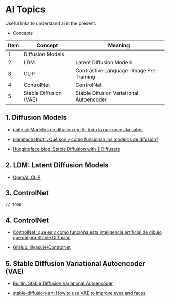 # AI Topics

Useful links to understand ai in the present.

- Concepts

| Item | Concept | Meaning |
| --- | --- | --- |
| 1 | Diffusion Models | |
| 2 | LDM | Latent Diffusion Models |
| 3 | CLIP | Contrastive Language-Image Pre-Training |
| 4 | ControlNet | ControlNet |
| 5 | Stable Diffusion (VAE) | Stable Difusion Variational Autoencoder |

## 1. Diffusion Models

- [unite.ai: Modelos de difusión en IA: todo lo que necesita saber](https://www.unite.ai/es/modelos-de-difusi%C3%B3n-en-ai-todo-lo-que-necesitas-saber/)

- [planetachatbot: ¿Qué son y cómo funcionan los modelos de difusión?](https://planetachatbot.com/que-son-y-como-funcionan-modelos-de-difusion/)

- [Huggingface blog: Stable Diffusion with 🧨 Diffusers ](https://huggingface.co/blog/stable_diffusion)

## 2. LDM: Latent Diffusion Models

- [OpenAI: CLIP](https://openai.com/research/clip)

## 3. ControlNet

```
// TODO
```

## 4. ControlNet

- [ControlNet: qué es y cómo funciona esta inteligencia artificial de dibujo que mejora Stable Diffusion](https://www.xataka.com/basics/controlnet-que-como-funciona-esta-inteligencia-artificial-dibujo)

- [GitHub:  lllyasvie/ControlNet](https://github.com/lllyasviel/ControlNet)

## 5. Stable Diffusion Variational Autoencoder (VAE)

- [Builtin: Stable Diffusion Variational Autoencoder](https://builtin.com/artificial-intelligence/stable-diffusion-vae)

- [stable-diffusion-art: How to use VAE to improve eyes and faces](https://stable-diffusion-art.com/how-to-use-vae/)